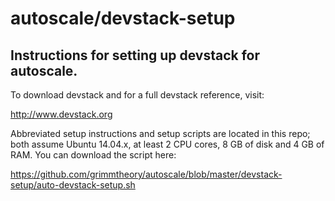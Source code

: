 # autoscale/devstack-setup

## Instructions for setting up devstack for autoscale.

To download devstack and for a full devstack reference, visit:

http://www.devstack.org

Abbreviated setup instructions and setup scripts are located in this repo; both assume Ubuntu 14.04.x, at least 2 CPU cores, 8 GB of disk and 4 GB of RAM. You can download the script here:

https://github.com/grimmtheory/autoscale/blob/master/devstack-setup/auto-devstack-setup.sh

